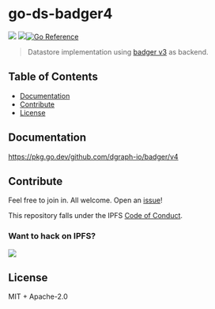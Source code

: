 # go-ds-badger4

[![](https://img.shields.io/badge/made%20by-Protocol%20Labs-blue.svg?style=flat-square)](http://ipn.io)
[![](https://img.shields.io/badge/project-IPFS-blue.svg?style=flat-square)](http://ipfs.io/)[![Go Reference](https://pkg.go.dev/badge/github.com/dgraph-io/badger/v3.svg)](https://pkg.go.dev/github.com/dgraph-io/badger/v3)

> Datastore implementation using [badger v3](https://github.com/dgraph-io/badger) as backend.

## Table of Contents

- [Documentation](#documentation)
- [Contribute](#contribute)
- [License](#license)

## Documentation

https://pkg.go.dev/github.com/dgraph-io/badger/v4

## Contribute

Feel free to join in. All welcome. Open an [issue](https://github.com/ipfs/go-ds-badger3/issues)!

This repository falls under the IPFS [Code of Conduct](https://github.com/ipfs/community/blob/master/code-of-conduct.md).

### Want to hack on IPFS?

[![](https://cdn.rawgit.com/jbenet/contribute-ipfs-gif/master/img/contribute.gif)](https://github.com/ipfs/community/blob/master/CONTRIBUTING.md)

## License

MIT + Apache-2.0
